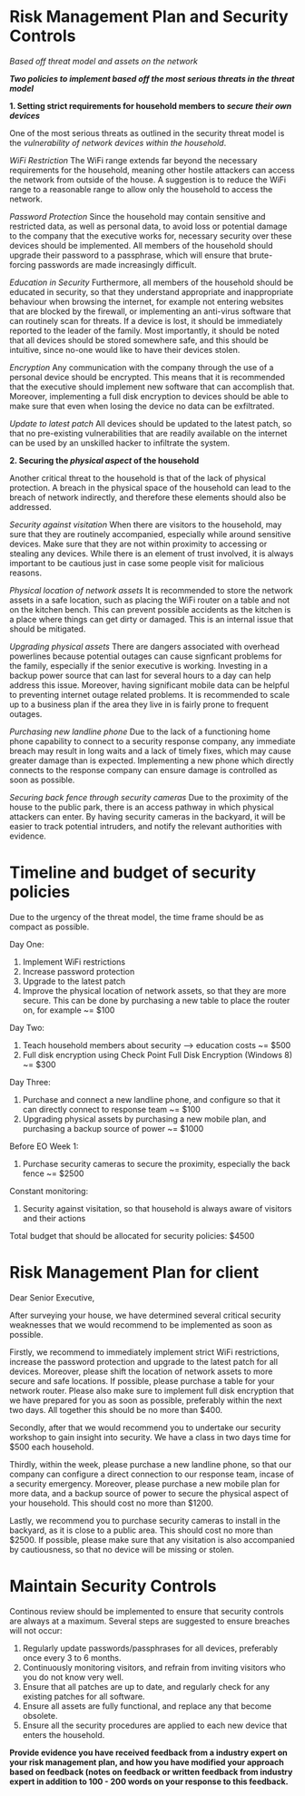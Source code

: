 # Risk Management Plan and Security Controls
*Based off threat model and assets on the network*

***Two policies to implement based off the most serious threats in the threat model***

**1. Setting strict requirements for household members to _secure their own devices_**

One of the most serious threats as outlined in the security threat model is the *vulnerability of network devices within the household*. 

*WiFi Restriction*
The WiFi range extends far beyond the necessary requirements for the household, meaning other hostile attackers can access the network from outside of the house. A suggestion is to reduce the WiFi range to a reasonable range to allow only the household to access the network.

*Password Protection*
Since the household may contain sensitive and restricted data, as well as personal data, to avoid loss or potential damage to the company that the executive works for, necessary security over these devices should be implemented. All members of the household should upgrade their password to a passphrase, which will ensure that brute-forcing passwords are made increasingly difficult. 

*Education in Security*
Furthermore, all members of the household should be educated in security, so that they understand appropriate and inappropriate behaviour when browsing the internet, for example not entering websites that are blocked by the firewall, or implementing an anti-virus software that can routinely scan for threats. If a device is lost, it should be immediately reported to the leader of the family. Most importantly, it should be noted that all devices should be stored somewhere safe, and this should be intuitive, since no-one would like to have their devices stolen.

*Encryption*
Any communication with the company through the use of a personal device should be encrypted. This means that it is recommended that the executive should implement new software that can accomplish that. Moreover, implementing a full disk encryption to devices should be able to make sure that even when losing the device no data can be exfiltrated.

*Update to latest patch*
All devices should be updated to the latest patch, so that no pre-existing vulnerabilities that are readily available on the internet can be used by an unskilled hacker to infiltrate the system.

**2. Securing the _physical aspect_ of the household**

Another critical threat to the household is that of the lack of physical protection. A breach in the physical space of the household can lead to the breach of network indirectly, and therefore these elements should also be addressed.

*Security against visitation*
When there are visitors to the household, may sure that they are routinely accompanied, especially while around sensitive devices. Make sure that they are not within proximity to accessing or stealing any devices. While there is an element of trust involved, it is always important to be cautious just in case some people visit for malicious reasons.

*Physical location of network assets*
It is recommended to store the network assets in a safe location, such as placing the WiFi router on a table and not on the kitchen bench. This can prevent possible accidents as the kitchen is a place where things can get dirty or damaged. This is an internal issue that should be mitigated. 

*Upgrading physical assets*
There are dangers associated with overhead powerlines because potential outages can cause signficant problems for the family, especially if the senior executive is working. Investing in a backup power source that can last for several hours to a day can help address this issue. Moreover, having significant mobile data can be helpful to preventing internet outage related problems. It is recommended to scale up to a business plan if the area they live in is fairly prone to frequent outages.

*Purchasing new landline phone*
Due to the lack of a functioning home phone capability to connect to a security response company, any immediate breach may result in long waits and a lack of timely fixes, which may cause greater damage than is expected. Implementing a new phone which directly connects to the response company can ensure damage is controlled as soon as possible.

*Securing back fence through security cameras*
Due to the proximity of the house to the public park, there is an access pathway in which physical attackers can enter. By having security cameras in the backyard, it will be easier to track potential intruders, and notify the relevant authorities with evidence. 

# Timeline and budget of security policies

Due to the urgency of the threat model, the time frame should be as compact as possible.

Day One:
1. Implement WiFi restrictions
2. Increase password protection
3. Upgrade to the latest patch
4. Improve the physical location of network assets, so that they are more secure. This can be done by purchasing a new table to place the router on, for example ~= $100

Day Two:
1. Teach household members about security --> education costs ~= $500
2. Full disk encryption using Check Point Full Disk Encryption (Windows 8) ~= $300

Day Three:
1. Purchase and connect a new landline phone, and configure so that it can directly connect to response team ~= $100
2. Upgrading physical assets by purchasing a new mobile plan, and purchasing a backup source of power ~= $1000

Before EO Week 1:
1. Purchase security cameras to secure the proximity, especially the back fence ~= $2500

Constant monitoring:
1. Security against visitation, so that household is always aware of visitors and their actions

Total budget that should be allocated for security policies: $4500

# Risk Management Plan for client

Dear Senior Executive,

After surveying your house, we have determined several critical security weaknesses that we would recommend to be implemented as soon as possible.

Firstly, we recommend to immediately implement strict WiFi restrictions, increase the password protection and upgrade to the latest patch for all devices. Moreover, please shift the location of network assets to more secure and safe locations. If possible, please purchase a table for your network router. Please also make sure to implement full disk encryption that we have prepared for you as soon as possible, preferably within the next two days. All together this should be no more than $400. 

Secondly, after that we would recommend you to undertake our security workshop to gain insight into security. We have a class in two days time for $500 each household. 

Thirdly, within the week, please purchase a new landline phone, so that our company can configure a direct connection to our response team, incase of a security emergency. Moreover, please purchase a new mobile plan for more data, and a backup source of power to secure the physical aspect of your household. This should cost no more than $1200.

Lastly, we recommend you to purchase security cameras to install in the backyard, as it is close to a public area. This should cost no more than $2500. If possible, please make sure that any visitation is also accompanied by cautiousness, so that no device will be missing or stolen.

# Maintain Security Controls

Continous review should be implemented to ensure that security controls are always at a maximum. Several steps are suggested to ensure breaches will not occur:
1. Regularly update passwords/passphrases for all devices, preferably once every 3 to 6 months.
2. Continuously monitoring visitors, and refrain from inviting visitors who you do not know very well.
3. Ensure that all patches are up to date, and regularly check for any existing patches for all software.
4. Ensure all assets are fully functional, and replace any that become obsolete.
5. Ensure all the security procedures are applied to each new device that enters the household.

**Provide evidence you have received feedback from a industry expert on your risk management plan, and how you have modified your approach based on feedback (notes on feedback or written feedback from industry expert in addition to 100 - 200 words on your response to this feedback.**